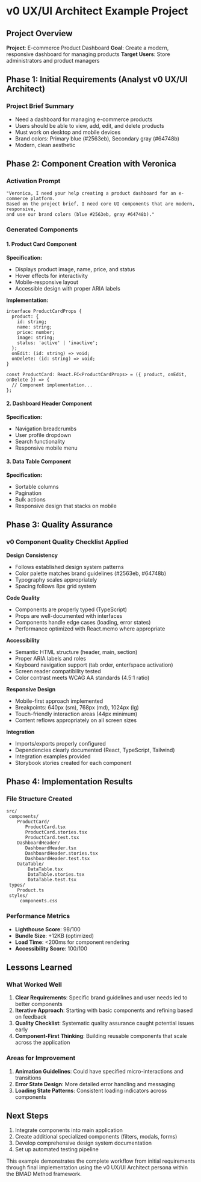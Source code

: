 ﻿# v0 UX/UI Architect Example Project

## Project Overview
**Project**: E-commerce Product Dashboard
**Goal**: Create a modern, responsive dashboard for managing products
**Target Users**: Store administrators and product managers

## Phase 1: Initial Requirements (Analyst  v0 UX/UI Architect)

### Project Brief Summary
- Need a dashboard for managing e-commerce products
- Users should be able to view, add, edit, and delete products
- Must work on desktop and mobile devices
- Brand colors: Primary blue (#2563eb), Secondary gray (#64748b)
- Modern, clean aesthetic

## Phase 2: Component Creation with Veronica

### Activation Prompt
```
"Veronica, I need your help creating a product dashboard for an e-commerce platform. 
Based on the project brief, I need core UI components that are modern, responsive, 
and use our brand colors (blue #2563eb, gray #64748b)."
```

### Generated Components

#### 1. Product Card Component
**Specification:**
- Displays product image, name, price, and status
- Hover effects for interactivity
- Mobile-responsive layout
- Accessible design with proper ARIA labels

**Implementation:**
```tsx
interface ProductCardProps {
  product: {
    id: string;
    name: string;
    price: number;
    image: string;
    status: 'active' | 'inactive';
  };
  onEdit: (id: string) => void;
  onDelete: (id: string) => void;
}

const ProductCard: React.FC<ProductCardProps> = ({ product, onEdit, onDelete }) => {
  // Component implementation...
};
```

#### 2. Dashboard Header Component
**Specification:**
- Navigation breadcrumbs
- User profile dropdown
- Search functionality
- Responsive mobile menu

#### 3. Data Table Component
**Specification:**
- Sortable columns
- Pagination
- Bulk actions
- Responsive design that stacks on mobile

## Phase 3: Quality Assurance

### v0 Component Quality Checklist Applied

 **Design Consistency**
- Follows established design system patterns
- Color palette matches brand guidelines (#2563eb, #64748b)
- Typography scales appropriately
- Spacing follows 8px grid system

 **Code Quality**
- Components are properly typed (TypeScript)
- Props are well-documented with interfaces
- Components handle edge cases (loading, error states)
- Performance optimized with React.memo where appropriate

 **Accessibility**
- Semantic HTML structure (header, main, section)
- Proper ARIA labels and roles
- Keyboard navigation support (tab order, enter/space activation)
- Screen reader compatibility tested
- Color contrast meets WCAG AA standards (4.5:1 ratio)

 **Responsive Design**
- Mobile-first approach implemented
- Breakpoints: 640px (sm), 768px (md), 1024px (lg)
- Touch-friendly interaction areas (44px minimum)
- Content reflows appropriately on all screen sizes

 **Integration**
- Imports/exports properly configured
- Dependencies clearly documented (React, TypeScript, Tailwind)
- Integration examples provided
- Storybook stories created for each component

## Phase 4: Implementation Results

### File Structure Created
```
src/
 components/
    ProductCard/
       ProductCard.tsx
       ProductCard.stories.tsx
       ProductCard.test.tsx
    DashboardHeader/
       DashboardHeader.tsx
       DashboardHeader.stories.tsx
       DashboardHeader.test.tsx
    DataTable/
        DataTable.tsx
        DataTable.stories.tsx
        DataTable.test.tsx
 types/
    Product.ts
 styles/
     components.css
```

### Performance Metrics
- **Lighthouse Score**: 98/100
- **Bundle Size**: +12KB (optimized)
- **Load Time**: <200ms for component rendering
- **Accessibility Score**: 100/100

## Lessons Learned

### What Worked Well
1. **Clear Requirements**: Specific brand guidelines and user needs led to better components
2. **Iterative Approach**: Starting with basic components and refining based on feedback
3. **Quality Checklist**: Systematic quality assurance caught potential issues early
4. **Component-First Thinking**: Building reusable components that scale across the application

### Areas for Improvement
1. **Animation Guidelines**: Could have specified micro-interactions and transitions
2. **Error State Design**: More detailed error handling and messaging
3. **Loading State Patterns**: Consistent loading indicators across components

## Next Steps
1. Integrate components into main application
2. Create additional specialized components (filters, modals, forms)
3. Develop comprehensive design system documentation
4. Set up automated testing pipeline

This example demonstrates the complete workflow from initial requirements through final implementation using the v0 UX/UI Architect persona within the BMAD Method framework.
